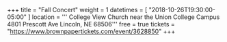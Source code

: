 +++
title = "Fall Concert"
weight = 1
datetimes = [ "2018-10-26T19:30:00-05:00" ]
location = '''
College View Church near the Union College Campus
4801 Prescott Ave
Lincoln, NE 68506'''
free = true
tickets = "https://www.brownpapertickets.com/event/3628850"
+++
